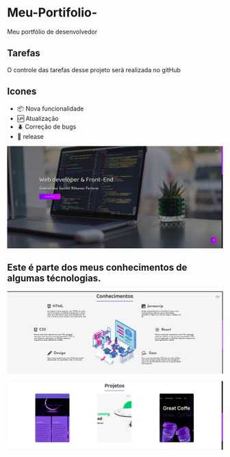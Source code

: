 # Meu-Portifolio-

Meu portfólio de desenvolvedor 
## Tarefas 

  O controle das tarefas desse projeto será realizada no gitHub

## Icones 

 - :package: Nova funcionalidade
 - :up: Atualização
 - :beetle: Correção de bugs
 - :checkered_flag: release



![Home page do meu portfólio](/Img/Homepage.png)

## Este é parte dos meus conhecimentos de algumas técnologias.

![Esta é a parte de meus conhecimentos!](/Img/Conhecimentos.png)

![Projetos que já realizei](/Img/Projetos.png)

